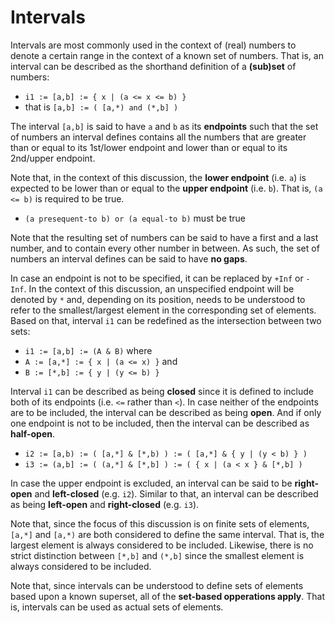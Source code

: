 
<!-- ======================================================================= -->
# Intervals

Intervals are most commonly used in the context of (real) numbers to denote a
certain range in the context of a known set of numbers. That is, an interval
can be described as the shorthand definition of a **(sub)set** of numbers:

* `i1 := [a,b] := { x | (a <= x <= b) }`
* that is `[a,b] := ( [a,*) and (*,b] )`

The interval `[a,b]` is said to have `a` and `b` as its **endpoints** such
that the set of numbers an interval defines contains all the numbers that are
greater than or equal to its 1st/lower endpoint and lower than or equal to
its 2nd/upper endpoint.

Note that, in the context of this discussion, the **lower endpoint** (i.e. `a`)
is expected to be lower than or equal to the **upper endpoint** (i.e. `b`).
That is, `(a <= b)` is required to be true.

* `(a presequent-to b) or (a equal-to b)` must be true

Note that the resulting set of numbers can be said to have a first and a last
number, and to contain every other number in between. As such, the set of
numbers an interval defines can be said to have **no gaps**.

In case an endpoint is not to be specified, it can be replaced by `+Inf` or
`-Inf`. In the context of this discussion, an unspecified endpoint will be
denoted by `*` and, depending on its position, needs to be understood to refer
to the smallest/largest element in the corresponding set of elements. Based on
that, interval `i1` can be redefined as the intersection between two sets:

* `i1 := [a,b] := (A & B)` where
* `A := [a,*] := { x | (a <= x) }` and
* `B := [*,b] := { y | (y <= b) }`

Interval `i1` can be described as being **closed** since it is defined to
include both of its endpoints (i.e. `<=` rather than `<`). In case neither
of the endpoints are to be included, the interval can be described as being
**open**. And if only one endpoint is not to be included, then the interval
can be described as **half-open**.

* `i2 := [a,b) := ( [a,*] & [*,b) ) := ( [a,*] & { y | (y < b) } )`
* `i3 := (a,b] := ( (a,*] & [*,b] ) := ( { x | (a < x } & [*,b] )`

In case the upper endpoint is excluded, an interval can be said to be
**right-open** and **left-closed** (e.g. `i2`). Similar to that, an interval
can be described as being **left-open** and **right-closed** (e.g. `i3`).

Note that, since the focus of this discussion is on finite sets of elements,
`[a,*]` and `[a,*)` are both considered to define the same interval. That is,
the largest element is always considered to be included. Likewise, there is
no strict distinction between `[*,b]` and `(*,b]` since the smallest element
is always considered to be included.

Note that, since intervals can be understood to define sets of elements based
upon a known superset, all of the **set-based opperations apply**. That is,
intervals can be used as actual sets of elements.
